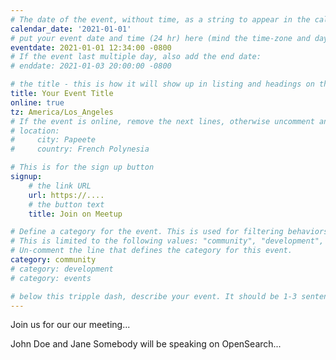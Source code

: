 ```yaml
---
# The date of the event, without time, as a string to appear in the calendar view in the format of YYYY-MM-DD.
calendar_date: '2021-01-01'
# put your event date and time (24 hr) here (mind the time-zone and daylight saving time!):
eventdate: 2021-01-01 12:34:00 -0800
# If the event last multiple day, also add the end date:
# enddate: 2021-01-03 20:00:00 -0800

# the title - this is how it will show up in listing and headings on the site:
title: Your Event Title
online: true
tz: America/Los_Angeles
# If the event is online, remove the next lines, otherwise uncomment and adjust:
# location:
#     city: Papeete
#     country: French Polynesia

# This is for the sign up button
signup:
    # the link URL
    url: https://....
    # the button text
    title: Join on Meetup

# Define a category for the event. This is used for filtering behaviors and styling on the events pages.
# This is limited to the following values: "community", "development", "user-group", "events".
# Un-comment the line that defines the category for this event.
category: community
# category: development
# category: events

# below this tripple dash, describe your event. It should be 1-3 sentences
---
```


Join us for our our meeting...

John Doe and Jane Somebody will be speaking on OpenSearch...

